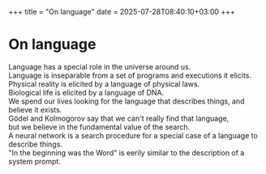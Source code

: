 +++
title = "On language"
date = 2025-07-28T08:40:10+03:00
+++

# On language

Language has a special role in the universe around us.\
Language is inseparable from a set of programs and executions it elicits.\
Physical reality is elicited by a language of physical laws.\
Biological life is elicited by a language of DNA.\
We spend our lives looking for the language that describes things, and believe it exists.\
Gödel and Kolmogorov say that we can't really find that language,\
but we believe in the fundamental value of the search.\
A neural network is a search procedure for a special case of a language to describe things.\
"In the beginning was the Word" is eerily similar to the description of a system prompt.
